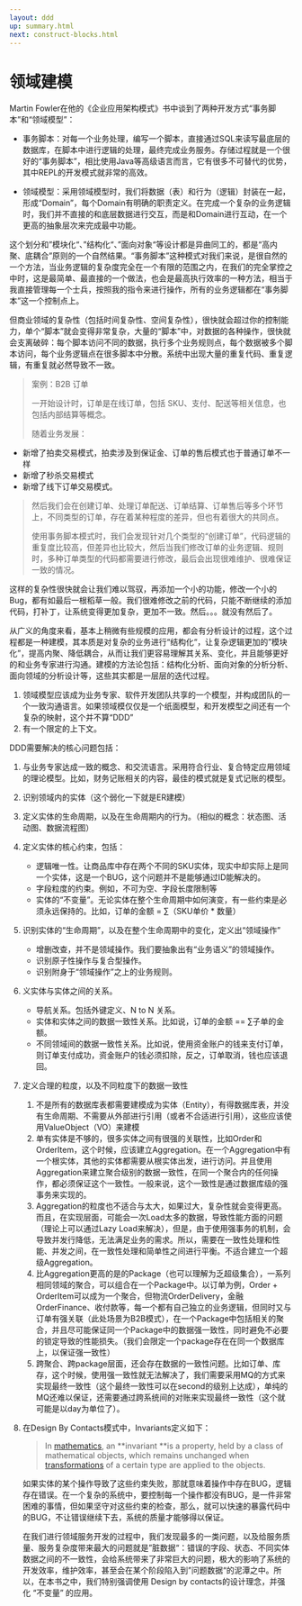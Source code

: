 ```yaml
---
layout: ddd
up: summary.html
next: construct-blocks.html
---
```

# 领域建模

Martin Fowler在他的《企业应用架构模式》书中谈到了两种开发方式“事务脚本”和“领域模型”：

* 事务脚本：对每一个业务处理，编写一个脚本，直接通过SQL来读写最底层的数据库，在脚本中进行逻辑的处理，最终完成业务服务。存储过程就是一个很好的“事务脚本”，相比使用Java等高级语言而言，它有很多不可替代的优势，其中REPL的开发模式就非常的高效。

* 领域模型：采用领域模型时，我们将数据（表）和行为（逻辑）封装在一起，形成“Domain”，每个Domain有明确的职责定义。在完成一个复杂的业务逻辑时，我们并不直接的和底层数据进行交互，而是和Domain进行互动，在一个更高的抽象层次来完成最中功能。

这个划分和”模块化“、”结构化“、”面向对象“等设计都是异曲同工的，都是“高内聚、底耦合”原则的一个自然结果。“事务脚本”这种模式对我们来说，是很自然的一个方法，当业务逻辑的复杂度完全在一个有限的范围之内，在我们的完全掌控之中时，这是最简单、最直接的一个做法，也会是最高执行效率的一种方法，相当于我直接管理每一个士兵，按照我的指令来进行操作，所有的业务逻辑都在“事务脚本”这一个控制点上。

但商业领域的复杂性（包括时间复杂性、空间复杂性），很快就会超过你的控制能力，单个“脚本”就会变得非常复杂，大量的“脚本”中，对数据的各种操作，很快就会支离破碎：每个脚本访问不同的数据，执行多个业务规则点，每个数据被多个脚本访问，每个业务逻辑点在很多脚本中分散。系统中出现大量的重复代码、重复逻辑，有重复就必然导致不一致。

> 案例：B2B 订单
>
> 一开始设计时，订单是在线订单，包括 SKU、支付、配送等相关信息，也包括内部结算等概念。
> 
>  随着业务发展：
  - 新增了拍卖交易模式，拍卖涉及到保证金、订单的售后模式也于普通订单不一样
  - 新增了秒杀交易模式
  - 新增了线下订单交易模式。
>    
> 然后我们会在创建订单、处理订单配送、订单结算、订单售后等多个环节上，不同类型的订单，存在着某种程度的差异，但也有着很大的共同点。
>
> 使用事务脚本模式时，我们会发现针对几个类型的“创建订单”，代码逻辑的重复度比较高，但差异也比较大，然后当我们修改订单的业务逻辑、规则时，多种订单类型的代码都需要进行修改，最后会出现很难维护、很难保证一致的情况。


这样的复杂性很快就会让我们难以驾驭，再添加一个小的功能，修改一个小的Bug，都有如最后一根稻草一般。我们很难修改之前的代码，只能不断继续的添加代码，打补丁，让系统变得更加复杂，更加不一致。然后。。。就没有然后了。

从广义的角度来看，基本上稍微有些规模的应用，都会有分析设计的过程，这个过程都是一种建模，其本质是对复杂的业务进行“结构化“，让复杂逻辑更加的”模块化”，提高内聚、降低耦合，从而让我们更容易理解其关系、变化，并且能够更好的和业务专家进行沟通。建模的方法论包括：结构化分析、面向对象的分析分析、面向领域的分析设计等，这些其实都是一层层的迭代过程。

1. 领域模型应该成为业务专家、软件开发团队共享的一个模型，并构成团队的一个一致沟通语言。如果领域模仅仅是一个纸面模型，和开发模型之间还有一个复杂的映射，这个并不算“DDD”
2. 有一个限定的上下文。

DDD需要解决的核心问题包括：

1. 与业务专家达成一致的概念、和交流语言。采用符合行业、复合特定应用领域的理论模型。比如，财务记账相关的内容，最佳的模式就是复式记账的模型。
2. 识别领域内的实体（这个弱化一下就是ER建模）
3. 定义实体的生命周期，以及在生命周期内的行为。（相似的概念：状态图、活动图、数据流程图）
4. 定义实体的核心约束，包括：
   * 逻辑唯一性。让商品库中存在两个不同的SKU实体，现实中却实际上是同一个实体，这是一个BUG，这个问题并不是能够通过ID能解决的。
   * 字段粒度的约束。例如，不可为空、字段长度限制等
   * 实体的“不变量”。无论实体在整个生命周期中如何演变，有一些约束是必须永远保持的。比如，订单的金额 = ∑（SKU单价 * 数量）
5. 识别实体的“生命周期”，以及在整个生命周期中的变化，定义出“领域操作”
   * 增删改查，并不是领域操作。我们要抽象出有“业务语义”的领域操作。
   * 识别原子性操作与复合型操作。
   * 识别附身于“领域操作”之上的业务规则。
6. 义实体与实体之间的关系。
   * 导航关系。包括外键定义、N to N 关系。
   * 实体和实体之间的数据一致性关系。比如说，订单的金额 == ∑子单的金额。
   * 不同领域间的数据一致性关系。比如说，使用资金账户的钱来支付订单，则订单支付成功，资金账户的钱必须扣除，反之，订单取消，钱也应该退回。
6. 定义合理的粒度，以及不同粒度下的数据一致性
   1. 不是所有的数据库表都需要建模成为实体（Entity），有得数据库表，并没有生命周期、不需要从外部进行引用（或者不合适进行引用），这些应该使用ValueObject（VO）来建模
   2. 单有实体是不够的，很多实体之间有很强的关联性，比如Order和OrderItem，这个时候，应该建立Aggregation。在一个Aggregation中有一个根实体，其他的实体都需要从根实体出发，进行访问。并且使用Aggregation来建立聚合级别的数据一致性，在同一个聚合内的任何操作，都必须保证这个一致性。一般来说，这个一致性是通过数据库级的强事务来实现的。
   3. Aggregation的粒度也不适合与太大，如果过大，复杂性就会变得更高。而且，在实现层面，可能会一次Load太多的数据，导致性能方面的问题（理论上可以通过Lazy Load来解决），但是，由于使用强事务的机制，会导致并发行降低，无法满足业务的需求。所以，需要在一致性处理和性能、并发之间，在一致性处理和简单性之间进行平衡。不适合建立一个超级Aggregation。
   4. 比Aggregation更高的是的Package（也可以理解为乏超级集合），一系列相同领域的聚合，可以组合在一个Package中。以订单为例，Order + OrderItem可以成为一个聚合，但物流OrderDelivery，金融OrderFinance、收付款等，每一个都有自己独立的业务逻辑，但同时又与订单有强关联（此处场景为B2B模式），在一个Package中包括相关的聚合，并且尽可能保证同一个Package中的数据强一致性，同时避免不必要的锁定导致的性能损失。（我们会限定一个package存在在同一个数据库上，以保证强一致性）
   5. 跨聚合、跨package层面，还会存在数据的一致性问题。比如订单、库存，这个时候，使用强一致性就无法解决了，我们需要采用MQ的方式来实现最终一致性（这个最终一致性可以在second的级别上达成），单纯的MQ还难以保证，还需要通过跨系统间的对账来实现最终一致性（这个就可能是以day为单位了）。
7. 在Design By Contacts模式中，Invariants定义如下：
   > In [mathematics](https://en.wikipedia.org/wiki/Mathematics), an **invariant **is a property, held by a class of mathematical objects, which remains unchanged when [transformations](https://en.wikipedia.org/wiki/Transformation_%28function%29) of a certain type are applied to the objects.
   
   如果实体的某个操作导致了这些约束失败，那就意味着操作中存在BUG，逻辑存在错误。在一个复杂的系统中，要控制每一个操作都没有BUG，是一件非常困难的事情，但如果坚守对这些约束的检查，那么，就可以快速的暴露代码中的BUG，不让错误继续下去，系统的质量才能够得以保证。
   
   在我们进行领域服务开发的过程中，我们发现最多的一类问题，以及给服务质量、服务复杂度带来最大的问题就是”脏数据“：错误的字段、状态、不同实体数据之间的不一致性，会给系统带来了非常巨大的问题，极大的影响了系统的开发效率，维护效率，甚至会在某个阶段陷入到”问题数据“的泥潭之中。所以，在本书之中，我们特别强调使用 Design by contacts的设计理念，并强化 “不变量” 的应用。
